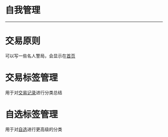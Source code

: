 # 自我管理
---

# 交易原则
可以写一些名人警局，会显示在[首页](home.md)

# 交易标签管理
用于对[交易记录](record.md)进行分类总结

# 自选标签管理
用于对[自选](favorites.md)进行更高级的分类